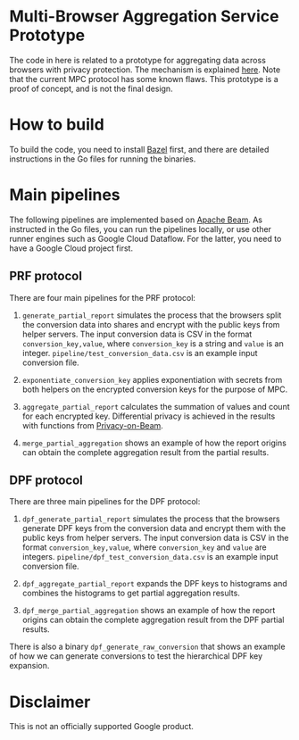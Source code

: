 # Multi-Browser Aggregation Service Prototype

The code in here is related to a prototype for aggregating data across browsers with privacy protection. The mechanism is explained [here](https://github.com/WICG/conversion-measurement-api/blob/master/SERVICE.md). Note that the current MPC protocol has some known flaws. This prototype is a proof of concept, and is not the final design.

# How to build

To build the code, you need to install [Bazel](https://bazel.build/) first, and there are detailed instructions in the Go files for running the binaries.

# Main pipelines

The following pipelines are implemented based on [Apache Beam](https://beam.apache.org/). As instructed in the Go files, you can run the pipelines locally, or use other runner engines such as Google Cloud Dataflow. For the latter, you need to have a Google Cloud project first.

## PRF protocol

There are four main pipelines for the PRF protocol:

1. `generate_partial_report` simulates the process that the browsers split the conversion data into shares and encrypt with the public keys from helper servers. The input conversion data is CSV in the format `conversion_key,value`, where `conversion_key` is a string and `value` is an integer. `pipeline/test_conversion_data.csv` is an example input conversion file.

2. `exponentiate_conversion_key` applies exponentiation with secrets from both helpers on the encrypted conversion keys for the purpose of MPC.

3. `aggregate_partial_report` calculates the summation of values and count for each encrypted key. Differential privacy is achieved in the results with functions from [Privacy-on-Beam](https://github.com/google/differential-privacy/tree/main/privacy-on-beam).

4. `merge_partial_aggregation` shows an example of how the report origins can obtain the complete aggregation result from the partial results.

## DPF protocol

There are three main pipelines for the DPF protocol:

1. `dpf_generate_partial_report` simulates the process that the browsers generate DPF keys from the conversion data and encrypt them with the public keys from helper servers. The input conversion data is CSV in the format `conversion_key,value`, where `conversion_key` and `value` are integers. `pipeline/dpf_test_conversion_data.csv` is an example input conversion file.

2. `dpf_aggregate_partial_report` expands the DPF keys to histograms and combines the histograms to get partial aggregation results.

3. `dpf_merge_partial_aggregation` shows an example of how the report origins can obtain the complete aggregation result from the DPF partial results.

There is also a binary `dpf_generate_raw_conversion` that shows an example of how we can generate conversions to test the hierarchical DPF key expansion.

# Disclaimer

This is not an officially supported Google product.
